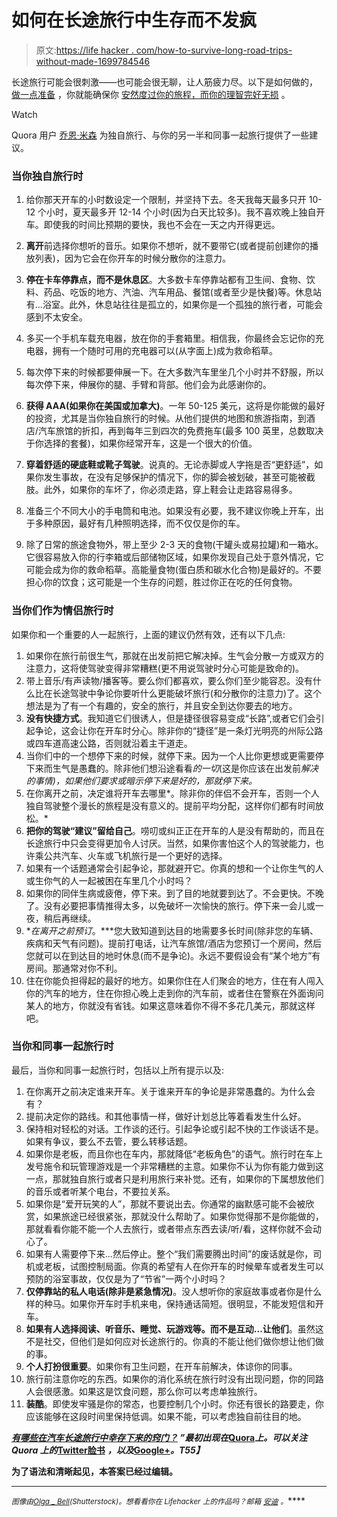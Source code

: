 # 如何在长途旅行中生存而不发疯

> 原文:[https://life hacker . com/how-to-survive-long-road-trips-without-made-1699784546](https://lifehacker.com/how-to-survive-long-road-trips-without-going-crazy-1699784546)

长途旅行可能会很刺激——也可能会很无聊，让人筋疲力尽。以下是如何做的， [做一点准备](https://lifehacker.com/how-to-plan-the-perfect-road-trip-1581847075) ，你就能确保你 [安然度过你的旅程，而你的理智完好无损](http://lifehacker.com/an-introverts-guide-to-surviving-a-weekend-with-strange-1576554766) 。

Watch

Quora 用户 [乔恩·米森](http://www.quora.com/What-are-some-hacks-to-surviving-long-road-trips-in-a-car/answer/Jon-Mixon-1) 为独自旅行、与你的另一半和同事一起旅行提供了一些建议。

### 当你独自旅行时

1.  给你那天开车的小时数设定一个限制，并坚持下去。冬天我每天最多只开 10-12 个小时，夏天最多开 12-14 个小时(因为白天比较多)。我不喜欢晚上独自开车。即使我的时间比预期的要快，我也不会在一天之内开得更远。
2.  **离开**前选择你想听的音乐。如果你不想听，就不要带它(或者提前创建你的播放列表)，因为它会在你开车的时候分散你的注意力。
3.  **停在卡车停靠点，而不是休息区**。大多数卡车停靠站都有卫生间、食物、饮料、药品、吃饭的地方、汽油、汽车用品、餐馆(或者至少是快餐)等。休息站有...浴室。此外，休息站往往是孤立的，如果你是一个孤独的旅行者，可能会感到不太安全。
4.  多买一个手机车载充电器，放在你的手套箱里。相信我，你最终会忘记你的充电器，拥有一个随时可用的充电器可以(从字面上)成为救命稻草。
5.  每次停下来的时候都要伸展一下。在大多数汽车里坐几个小时并不舒服，所以每次停下来，伸展你的腿、手臂和背部。他们会为此感谢你的。
6.  **获得 AAA(如果你在美国或加拿大)**。一年 50-125 美元，这将是你能做的最好的投资，尤其是当你独自旅行的时候。从他们提供的地图和旅游指南，到酒店/汽车旅馆的折扣，再到每年三到四次的免费拖车(最多 100 英里，总数取决于你选择的套餐)，如果你经常开车，这是一个很大的价值。
7.  **穿着舒适的硬底鞋或靴子驾驶**。说真的。无论赤脚或人字拖是否“更舒适”，如果你发生事故，在没有足够保护的情况下，你的脚会被划破，甚至可能被截肢。此外，如果你的车坏了，你必须走路，穿上鞋会让走路容易得多。

8.  准备三个不同大小的手电筒和电池。如果没有必要，我不建议你晚上开车，出于多种原因，最好有几种照明选择，而不仅仅是你的车。
9.  除了日常的旅途食物外，带上至少 2-3 天的食物(干罐头或易拉罐)和一箱水。它很容易放入你的行李箱或后部储物区域，如果你发现自己处于意外情况，它可能会成为你的救命稻草。高能量食物(蛋白质和碳水化合物)是最好的。不要担心你的饮食；这可能是一个生存的问题，胜过你正在吃的任何食物。

### 当你们作为情侣旅行时

如果你和一个重要的人一起旅行，上面的建议仍然有效，还有以下几点:

1.  如果你在旅行前很生气，那就在出发前把它解决掉。生气会分散一方或双方的注意力，这将使驾驶变得非常糟糕(更不用说驾驶时分心可能是致命的)。
2.  带上音乐/有声读物/播客等。要么你们都喜欢，要么你们至少能容忍。没有什么比在长途驾驶中争论你要听什么更能破坏旅行(和分散你的注意力)了。这个想法是为了有一个有趣的，安全的旅行，并且安全到达你要去的地方。
3.  **没有快捷方式**。我知道它们很诱人，但是捷径很容易变成“长路”,或者它们会引起争论，这会让你在开车时分心。除非你的“捷径”是一条灯光明亮的州际公路或四车道高速公路，否则就沿着主干道走。
4.  当你们中的一个想停下来的时候，就停下来。因为一个人比你更想或更需要停下来而生气是愚蠢的。除非他们想沿途看看*的一切*(这是你应该在出发前*解决的事情)，如果他们要求或暗示停下来是好的，那就停下来。*
5.  在你离开之前，决定谁将开车去哪里*。除非你的伴侣不会开车，否则一个人独自驾驶整个漫长的旅程是没有意义的。提前平均分配，这样你们都有时间放松。*
6.  **把你的驾驶“建议”留给自己**。唠叨或纠正正在开车的人是没有帮助的，而且在长途旅行中只会变得更加令人讨厌。当然，如果你害怕这个人的驾驶能力，也许乘公共汽车、火车或飞机旅行是一个更好的选择。
7.  如果有一个话题通常会引起争论，那就避开它。你真的想和一个让你生气的人或生你气的人一起被困在车里几个小时吗？
8.  如果你的同伴生病或疲倦，停下来。到了目的地就要到达了。不会更快。不晚了。没有必要把事情推得太多，以免破坏一次愉快的旅行。停下来一会儿或一夜，稍后再继续。
9.  **在离开之前预订*。***您大致知道到达目的地需要多长时间(除非您的车辆、疾病和天气有问题)。提前打电话，让汽车旅馆/酒店为您预订一个房间，然后您就可以在到达目的地时休息(而不是争论)。永远不要假设会有“某个地方”有房间。那通常对你不利。
10.  住在你能负担得起的最好的地方。如果你住在人们聚会的地方，住在有人闯入你的汽车的地方，住在你担心晚上走到你的汽车前，或者住在警察在外面询问某人的地方，你就没有省钱。如果这意味着你不得不多花几美元，那就这样吧。

### 当你和同事一起旅行时

最后，当你和同事一起旅行时，包括以上所有提示以及:

1.  在你离开之前决定谁来开车。关于谁来开车的争论是非常愚蠢的。为什么会有？
2.  提前决定你的路线。和其他事情一样，做好计划总比等着看发生什么好。
3.  保持相对轻松的对话。工作谈的还行。引起争论或引起不快的工作谈话不是。如果有争议，要么不去管，要么转移话题。
4.  如果你是老板，而且你也在车内，那就降低“老板角色”的语气。旅行时在车上发号施令和玩管理游戏是一个非常糟糕的主意。如果你不认为你有能力做到这一点，那就独自旅行或者只是利用旅行来补觉。还有，如果你的下属想放他们的音乐或者听某个电台，不要拉关系。
5.  如果你是“爱开玩笑的人”，那就不要说出去。你通常的幽默感可能不会被欣赏，如果旅途已经很紧张，那就没什么帮助了。如果你觉得那不是你能做的，那就看看你能不能一个人去旅行，或者带点东西去读/听/看，这样你就不会动心了。
6.  如果有人需要停下来...然后停止。整个“我们需要腾出时间”的废话就是你，司机或老板，试图控制局面。你真的希望有人在你开车的时候晕车或者发生可以预防的浴室事故，仅仅是为了“节省”一两个小时吗？
7.  **仅停靠站的私人电话(除非是紧急情况)**。没人想听你的家庭故事或者你是什么样的种马。如果你开车时手机来电，保持通话简短。很明显，不能发短信和开车。
8.  **如果有人选择阅读、听音乐、睡觉、玩游戏等。而不是互动...让他们**。虽然这不是社交，但他们是如何应对长途旅行的。你真的不能让他们做你想让他们做的事。
9.  **个人打扮很重要**。如果你有卫生问题，在开车前解决，体谅你的同事。
10.  旅行前注意你吃的东西。如果你的消化系统在旅行时没有出现问题，你的同路人会很感激。如果这是饮食问题，那么你可以考虑单独旅行。
11.  **装酷**。即使发牢骚是你的常态，也要控制几个小时。你还有很长的路要走，你应该能够在这段时间里保持低调。如果不能，可以考虑独自前往目的地。

**[***有哪些在汽车长途旅行中幸存下来的窍门？***](http://www.quora.com/What-are-some-hacks-to-surviving-long-road-trips-in-a-car/answer/Jon-Mixon-1) ***”最初出现在***[**Quora**](http://www.quora.com/)***上。可以关注 Quora 上的***[**Twitter**](https://twitter.com/Quora)**[**脸书**](https://www.facebook.com/quora) ***，以及***[**Google+**](https://plus.google.com/111127313006403749982/posts)***。**T55】*****

****为了语法和清晰起见，本答案已经过编辑。****

* * *

****<small>*图像由*</small>[<small>*Olga _ Bell*</small>](http://www.shutterstock.com/pic-232162057/stock-vector-vector-desert-and-city-landscape-with-road-and-car-flat-design-eps.html)<small>*(Shutterstock)。想看看你在 Lifehacker 上的作品吗？邮箱*</small> [<small>*安迪*</small>](mailto:andy@lifehacker.com) <small>*。*</small>****